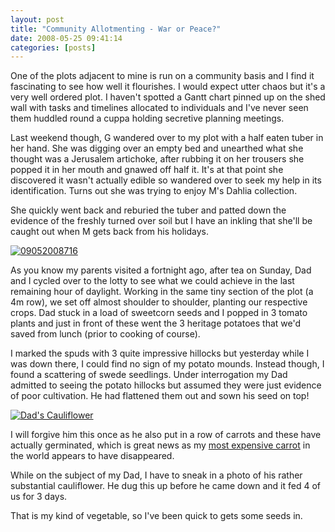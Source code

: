 ```yaml
---
layout: post
title: "Community Allotmenting - War or Peace?"
date: 2008-05-25 09:41:14
categories: [posts]
---
```


One of the plots adjacent to mine is run on a community basis and I find it fascinating to see how well it flourishes. I would expect utter chaos but it's a very well ordered plot. I haven't spotted a Gantt chart pinned up on the shed wall with tasks and timelines allocated to individuals and I've never seen them huddled round a cuppa holding secretive planning meetings.

Last weekend though, G wandered over to my plot with a half eaten tuber in her hand. She was digging over an empty bed and unearthed what she thought was a Jerusalem artichoke, after rubbing it on her trousers she popped it in her mouth and gnawed off half it. It's at that point she discovered it wasn't actually edible so wandered over to seek my help in its identification. Turns out she was trying to enjoy M's Dahlia collection.

She quickly went back and reburied the tuber and patted down the evidence of the freshly turned over soil but I have an inkling that she'll be caught out when M gets back from his holidays.

[![09052008716](http://farm4.static.flickr.com/3087/2479153748_804a471e72_m.jpg)](http://www.flickr.com/photos/warriorwomen/2479153748/)

As you know my parents visited a fortnight ago, after tea on Sunday, Dad and I cycled over to the lotty to see what we could achieve in the last remaining hour of daylight. Working in the same tiny section of the plot (a 4m row), we set off almost shoulder to shoulder, planting our respective crops. Dad stuck in a load of sweetcorn seeds and I popped in 3 tomato plants and just in front of these went the 3 heritage potatoes that we'd saved from lunch (prior to cooking of course).

I marked the spuds with 3 quite impressive hillocks but yesterday while I was down there, I could find no sign of my potato mounds. Instead though, I found a scattering of swede seedlings. Under interrogation my Dad admitted to seeing the potato hillocks but assumed they were just evidence of poor cultivation. He had flattened them out and sown his seed on top!

[![Dad's Cauliflower](http://farm3.static.flickr.com/2243/2519969363_2926f4783d_m.jpg)](http://www.flickr.com/photos/warriorwomen/2519969363/)

I will forgive him this once as he also put in a row of carrots and these have actually germinated, which is great news as my [most expensive carrot](http://www.earthwoman.co.uk/archives/64) in the world appears to have disappeared.

While on the subject of my Dad, I have to sneak in a photo of his rather substantial cauliflower. He dug this up before he came down and it fed 4 of us for 3 days.

That is my kind of vegetable, so I've been quick to gets some seeds in.

